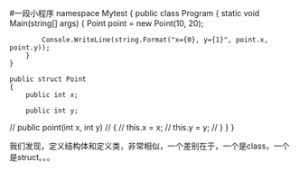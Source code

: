 #一段小程序
namespace Mytest
{
    public class Program
    {
        static void Main(string[] args)
        {
            Point point = new Point(10, 20);

            Console.WriteLine(string.Format("x={0}, y={1}", point.x, point.y));
        }
    }

    public struct Point
    {
        public int x;

        public int y;

//	        public point(int x, int y)
//	        {
//	            this.x = x;
//	            this.y = y;
//	        }
    }
}

 我们发现，定义结构体和定义类，非常相似，一个差别在于，一个是class，一个是struct。。。

